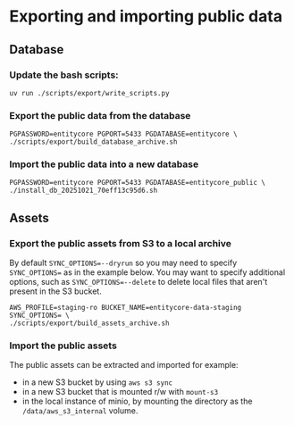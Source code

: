 # Exporting and importing public data

## Database

### Update the bash scripts:

```
uv run ./scripts/export/write_scripts.py
```

### Export the public data from the database

```
PGPASSWORD=entitycore PGPORT=5433 PGDATABASE=entitycore \
./scripts/export/build_database_archive.sh
```

### Import the public data into a new database

```
PGPASSWORD=entitycore PGPORT=5433 PGDATABASE=entitycore_public \
./install_db_20251021_70eff13c95d6.sh

```

## Assets

### Export the public assets from S3 to a local archive

By default `SYNC_OPTIONS=--dryrun` so you may need to specify `SYNC_OPTIONS=` as in the example below.
You may want to specify additional options, such as `SYNC_OPTIONS=--delete` to delete local files that aren't present in the S3 bucket.

```
AWS_PROFILE=staging-ro BUCKET_NAME=entitycore-data-staging SYNC_OPTIONS= \
./scripts/export/build_assets_archive.sh
```

### Import the public assets

The public assets can be extracted and imported for example:

- in a new S3 bucket by using `aws s3 sync`
- in a new S3 bucket that is mounted r/w with `mount-s3`
- in the local instance of minio, by mounting the directory as the `/data/aws_s3_internal` volume.

